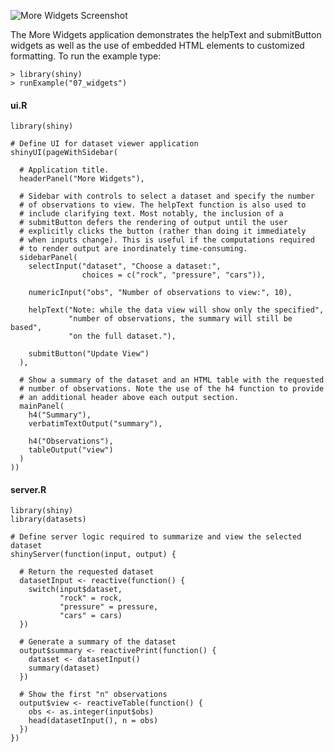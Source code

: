 

![More Widgets Screenshot](screenshots/more-widgets.png)

The More Widgets application demonstrates the helpText and submitButton widgets as well as the use of embedded HTML elements to customized formatting. To run the example type: 

<pre><code class="console">&gt; library(shiny)
&gt; runExample(&quot;07_widgets&quot;)
</code></pre>

#### ui.R

<pre><code class="r">library(shiny)

# Define UI for dataset viewer application
shinyUI(pageWithSidebar(

  # Application title.
  headerPanel(&quot;More Widgets&quot;),

  # Sidebar with controls to select a dataset and specify the number
  # of observations to view. The helpText function is also used to 
  # include clarifying text. Most notably, the inclusion of a 
  # submitButton defers the rendering of output until the user 
  # explicitly clicks the button (rather than doing it immediately
  # when inputs change). This is useful if the computations required
  # to render output are inordinately time-consuming.
  sidebarPanel(
    selectInput(&quot;dataset&quot;, &quot;Choose a dataset:&quot;, 
                choices = c(&quot;rock&quot;, &quot;pressure&quot;, &quot;cars&quot;)),

    numericInput(&quot;obs&quot;, &quot;Number of observations to view:&quot;, 10),

    helpText(&quot;Note: while the data view will show only the specified&quot;,
             &quot;number of observations, the summary will still be based&quot;,
             &quot;on the full dataset.&quot;),

    submitButton(&quot;Update View&quot;)
  ),

  # Show a summary of the dataset and an HTML table with the requested
  # number of observations. Note the use of the h4 function to provide
  # an additional header above each output section.
  mainPanel(
    h4(&quot;Summary&quot;),
    verbatimTextOutput(&quot;summary&quot;),

    h4(&quot;Observations&quot;),
    tableOutput(&quot;view&quot;)
  )
))
</code></pre>

#### server.R

<pre><code class="r">library(shiny)
library(datasets)

# Define server logic required to summarize and view the selected dataset
shinyServer(function(input, output) {

  # Return the requested dataset
  datasetInput &lt;- reactive(function() {
    switch(input$dataset,
           &quot;rock&quot; = rock,
           &quot;pressure&quot; = pressure,
           &quot;cars&quot; = cars)
  })

  # Generate a summary of the dataset
  output$summary &lt;- reactivePrint(function() {
    dataset &lt;- datasetInput()
    summary(dataset)
  })

  # Show the first &quot;n&quot; observations
  output$view &lt;- reactiveTable(function() {
    obs &lt;- as.integer(input$obs)
    head(datasetInput(), n = obs)
  })
})
</code></pre>
